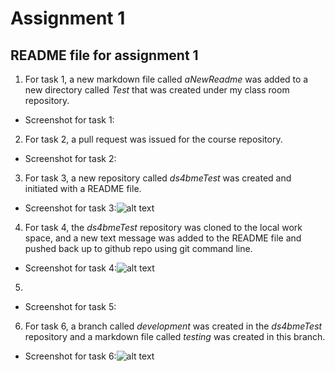 # Assignment 1
## README file for assignment 1
1. For task 1, a new markdown file called *aNewReadme* was added to a new directory called *Test* that was created under my class room repository.
+ Screenshot for task 1: 

2. For task 2, a pull request was issued for the course repository.
+ Screenshot for task 2:

3. For task 3, a new repository called *ds4bmeTest* was created and initiated with a README file.
+ Screenshot for task 3:![alt text](https://github.com/ds4ph-bme/assignment1-zou2/blob/main/Test/Step3.PNG)

4. For task 4, the *ds4bmeTest* repository was cloned to the local work space, and a new text message was added to the README file and pushed back up to github repo using git command line.
+ Screenshot for task 4:![alt text](https://github.com/ds4ph-bme/assignment1-zou2/blob/main/Test/Step4.PNG)

5. 
+ Screenshot for task 5:

6. For task 6, a branch called *development* was created in the *ds4bmeTest* repository and a markdown file called *testing* was created in this branch.
+ Screenshot for task 6:![alt text](https://github.com/ds4ph-bme/assignment1-zou2/blob/main/Test/Step6.PNG)

